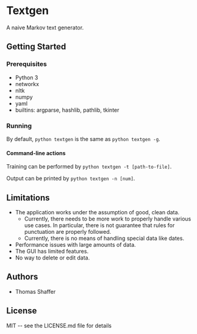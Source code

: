 # Textgen

A naive Markov text generator.

## Getting Started

### Prerequisites

- Python 3
- networkx
- nltk
- numpy
- yaml
- builtins: argparse, hashlib, pathlib, tkinter

### Running

By default, ```python textgen``` is the same as ```python textgen -g```.

#### Command-line actions

Training can be performed by ```python textgen -t [path-to-file]```.

Output can be printed by ```python textgen -n [num]```.

## Limitations

* The application works under the assumption of good, clean data.
  * Currently, there needs to be more work to properly handle various use cases. In particular, there is not guarantee that rules for punctuation are properly followed.
  * Currently, there is no means of handling special data like dates.
* Performance issues with large amounts of data.
* The GUI has limited features.
* No way to delete or edit data.

## Authors

* Thomas Shaffer

## License

MIT -- see the LICENSE.md file for details